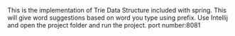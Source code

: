 This is the implementation of Trie Data Structure included with spring. This will give word suggestions based on word you type using prefix.
Use Intellij and open the project folder and run the project.
port number:8081
